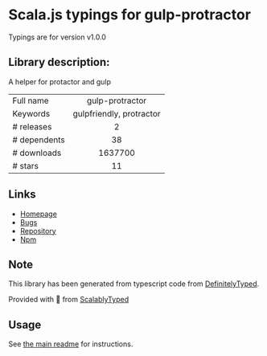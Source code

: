
# Scala.js typings for gulp-protractor

Typings are for version v1.0.0

## Library description:
A helper for protactor and gulp

|                    |                 |
| ------------------ | :-------------: |
| Full name          | gulp-protractor |
| Keywords           | gulpfriendly, protractor |
| # releases         | 2 |
| # dependents       | 38 |
| # downloads        | 1637700 |
| # stars            | 11 |

## Links
- [Homepage](https://github.com/mllrsohn/gulp-protractor)
- [Bugs](https://github.com/mllrsohn/gulp-protractor/issues)
- [Repository](https://github.com/mllrsohn/gulp-protractor)
- [Npm](https://www.npmjs.com/package/gulp-protractor)
    


## Note
This library has been generated from typescript code from [DefinitelyTyped](https://definitelytyped.org).

Provided with :purple_heart: from [ScalablyTyped](https://github.com/oyvindberg/ScalablyTyped)

## Usage
See [the main readme](../../readme.md) for instructions.


